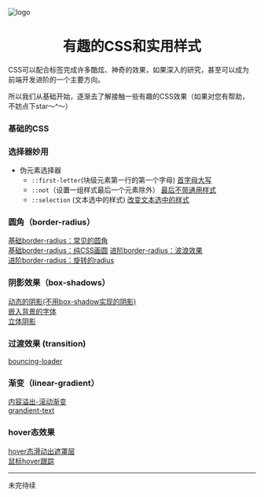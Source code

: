 ![logo](https://webbj97.github.io/Interesting-CSS/image/logo.png)
<h1 align=center>有趣的CSS和实用样式</h1>


CSS可以配合标签完成许多酷炫、神奇的效果，如果深入的研究，甚至可以成为前端开发进阶的一个主要方向。

所以我们从基础开始，逐渐去了解接触一些有趣的CSS效果（如果对您有帮助，不妨点下star～^～）


### 基础的CSS

### 选择器妙用

* 伪元素选择器
  * `::first-letter`(块级元素第一行的第一个字母)  [首字母大写](https://webbj97.github.io/Interesting-CSS/CSS3/selector/element/first-letter.html)  
  * `::not`（设置一组样式最后一个元素除外） [最后不带通用样式](https://webbj97.github.io/Interesting-CSS/CSS3/selector/element/not.html)  
  * `::selection` (文本选中的样式) [改变文本选中的样式](https://webbj97.github.io/Interesting-CSS/CSS3/selector/element/selection.html)  
 
### 圆角（border-radius）
[基础border-radius：常见的圆角](https://webbj97.github.io/Interesting-CSS/CSS3/radius/radius.html)  
[基础border-radius：纯CSS画圆](https://webbj97.github.io/Interesting-CSS/CSS3/radius/circle.html) 
[进阶border-radius：波浪效果](https://webbj97.github.io/Interesting-CSS/CSS3/radius/radius-wave.html)  
[进阶border-radius：旋转的radius](https://webbj97.github.io/Interesting-CSS/CSS3/radius/radius-rotote.html)  

### 阴影效果（box-shadows）
[动态的阴影(不用box-shadow实现的阴影)](https://webbj97.github.io/Interesting-CSS/CSS3/shadow/dynamic-shadow.html)  
[嵌入背景的字体](https://webbj97.github.io/Interesting-CSS/CSS3/shadow/etched-text.html)  
[立体阴影](https://webbj97.github.io/Interesting-CSS/CSS3/shadow/two.html)  

### 过渡效果 (transition)
[bouncing-loader](https://webbj97.github.io/Interesting-CSS/CSS3/animation/loading/bouncing.html)  

### 渐变（linear-gradient）
[内容溢出-滚动渐变](https://webbj97.github.io/Interesting-CSS/CSS3/linear/overflow-scroll-gradient.html)  
[grandient-text](https://webbj97.github.io/Interesting-CSS/CSS3/linear/grandient-text.html)  

### hover态效果
[hover态滑动出遮罩层](https://webbj97.github.io/Interesting-CSS/CSS3/hover/model.html)  
[鼠标hover跟踪](https://webbj97.github.io/Interesting-CSS/CSS3/hover/gradient-tracking.html)

---
未完待续
